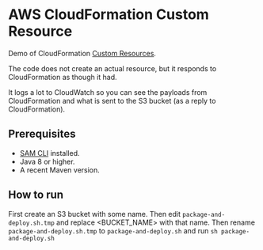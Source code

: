 # AWS CloudFormation Custom Resource
Demo of CloudFormation [Custom Resources](https://docs.aws.amazon.com/AWSCloudFormation/latest/UserGuide/template-custom-resources.html).

The code does not create an actual resource, but it responds to CloudFormation as though it had.

It logs a lot to CloudWatch so you can see the payloads from CloudFormation and what is sent to the S3 bucket (as a reply to CloudFormation).

## Prerequisites
* [SAM CLI](https://github.com/awslabs/serverless-application-model) installed.
* Java 8 or higher.
* A recent Maven version.

## How to run
First create an S3 bucket with some name. Then edit `package-and-deploy.sh.tmp` and replace <BUCKET_NAME> with that name.
Then rename  `package-and-deploy.sh.tmp` to `package-and-deploy.sh` and run `sh package-and-deploy.sh`

